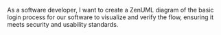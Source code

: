 As a software developer, I want to create a ZenUML diagram of the basic login process for our software to visualize and verify the flow, ensuring it meets security and usability standards.
